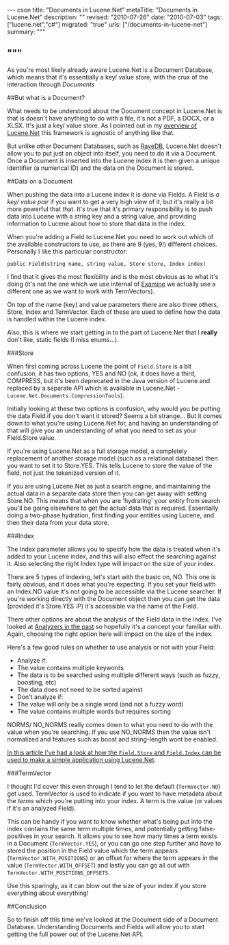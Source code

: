 --- cson
title: "Documents in Lucene.Net"
metaTitle: "Documents in Lucene.Net"
description: ""
revised: "2010-07-26"
date: "2010-07-03"
tags: ["lucene.net","c#"]
migrated: "true"
urls: ["/documents-in-lucene-net"]
summary: """

"""
---
As you're most likely already aware Lucene.Net is a Document Database, which means that it's essentially a key/ value store, with the crux of the interaction through *Documents*

##But what is a Document?

What needs to be understood about the Document concept in Lucene.Net is that is doesn't have anything to do with a file, it's not a PDF, a DOCX, or a XLSX. It's just a key/ value store. As I pointed out in my [overview of Lucene.Net][1] this framework is agnostic of anything like that.

But unlike other Document Databases, such as [RaveDB][2], Lucene.Net doesn't allow you to put just an object into itself, you need to do it via a Document. Once a Document is inserted into the Lucene index it is then given a unique identifier (a numerical ID) and the data on the Document is stored.

##Data on a Document

When pushing the data into a Lucene index it is done via Fields. A Field is *a key/ value pair* if you want to get a very high view of it, but it's really a bit more powerful that that. It's true that it's primary responsibility is to push data into Lucene with a string key and a string value, and providing information to Lucene about how to store that data in the index.

When you're adding a Field to Lucene.Net you need to work out which of the available constructors to use, as there are 9 (yes, 9!) different choices. Personally I like this particular constructor:

	public Field(string name, string value, Store store, Index index)

I find that it gives the most flexibility and is the most obvious as to what it's doing (it's not the one which we use internal of [Examine][3] we actually use a different one as we want to work with TermVectors).

On top of the name (key) and value parameters there are also three others, Store, Index and TermVector. Each of these are used to define how the data is handled within the Lucene index.

Also, this is where we start getting in to the part of Lucene.Net that I **really** don't like, static fields (I miss enums...).

###Store

When first coming across Lucene the point of `Field.Store` is a bit confusion, it has two options, YES and NO (ok, it does have a third, COMPRESS, but it's been deprecated in the Java version of Lucene and replaced by a separate API which is available in Lucene.Net - `Lucene.Net.Documents.CompressionTools`).

Initially looking at these two options is confusion, why would you be putting the data Field if you don't want it stored? Seems a bit strange... But it comes down to what you're using Lucene.Net for, and having an understanding of that will give you an understanding of what you need to set as your Field.Store value.

If you're using Lucene.Net as a full storage model, a completely replacement of another storage model (such as a relational database) then you want to set it to Store.YES. This tells Lucene to store the value of the field, not just the tokenized version of it.

If you are using Lucene.Net as just a search engine, and maintaining the actual data in a separate data store then you can get away with setting Store.NO. This means that when you are 'hydrating' your entity from search you'll be going elsewhere to get the actual data that is required. Essentially doing a two-phase hydration, first finding your entities using Lucene, and then their data from your data store.

###Index

The Index parameter allows you to specify how the data is treated when it's added to your Lucene index, and this will also effect the searching against it. Also selecting the right Index type will impact on the size of your index.

There are 5 types of indexing, let's start with the basic on, NO. This one is fairly obvious, and it does what you're expecting. If you set your field with an Index.NO value it's not going to be accessible via the Lucene searcher. If you're working directly with the Document object then you can get the data (provided it's Store.YES :P) it's accessible via the name of the Field.

There other options are about the analysis of the Field data in the index. I've looked at [Analyzers in the past][4] so hopefully it's a concept your familiar with. Again, choosing the right option here will impact on the size of the index.

Here's a few good rules on whether to use analysis or not with your Field:

 * Analyze if:
  * The value contains multiple keywords
  * The data is to be searched using multiple different ways (such as fuzzy, boosting, etc)
  * The data does not need to be sorted against
 * Don't analyze if:
  * The value will only be a single word (and not a fuzzy word)
  * The value contains multiple words but requires sorting

NORMS/ NO_NORMS really comes down to what you need to do with the value when you're searching. If you use NO_NORMS then the value isn't normalized and features such as boost and string-length wont be enabled.

[In this article I've had a look at how the `Field.Store` and `Field.Index` can be used to make a simple application using Lucene.Net][5].

###TermVector

I thought I'd cover this even through I tend to let the default (`TermVector.NO`) get used. TermVector is used to indicate if you want to have metadata about the *terms* which you're putting into your index. A term is the value (or values if it's an analyzed Field).

This can be handy if you want to know whether what's being put into the index contains the same term multiple times, and potentially getting false-positives in your search. It allows you to see how many times a term exists in a Document (`TermVector.YES`), or you can go one step further and have to stored the position in the Field value which the term appears (`TermVector.WITH_POSITIONS`) or an offset for where the term appears in the value (`TermVector.WITH_OFFSET`) and lastly you can go all out with `TermVector.WITH_POSITIONS_OFFSETS`.

Use this sparingly, as it can blow out the size of your index if you store everything about everything!

##Conclusion

So to finish off this time we've looked at the Document side of a Document Database. Understanding Documents and Fields will allow you to start getting the full power out of the Lucene.Net API.


  [1]: /lucene-net-overview
  [2]: http://ravendb.net/
  [3]: http://examine.codeplex.com
  [4]: /lucene-analyzer
  [5]: /building-an-application-with-lucene-net